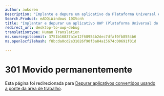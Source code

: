 ```yaml
---
author: awkoren
Description: "Implante e depure um aplicativo da Plataforma Universal do Windows (UWP) convertido de um aplicativo de área de trabalho do Windows (Win32, WPF e Windows Forms), usando a ponte da área de trabalho para UWP."
Search.Product: eADQiWindows 10XVcnh
title: "Implantar e depurar um aplicativo UWP (Plataforma Universal do Windows) convertido de um aplicativo de área de trabalho do Windows"
redirect_url: desktop-to-uwp-debug
translationtype: Human Translation
ms.sourcegitcommit: 3751b16837a1e12f68954b2dec7dfaf0fb8554b6
ms.openlocfilehash: f8bcda0cd2e31026f90f3a84a15674c00691f01d

---
```


# 301 Movido permanentemente

Esta página foi redirecionada para [Depurar aplicativos convertidos usando a ponte da área de trabalho](desktop-to-uwp-debug.md). 


<!--HONumber=Nov16_HO1-->


